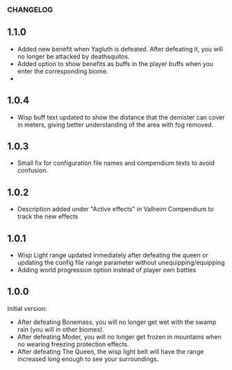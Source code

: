 ### CHANGELOG

## 1.1.0

* Added new benefit when Yagluth is defeated. After defeating it, you will no longer be attacked by deathsquitos.
* Added option to show benefits as buffs in the player buffs when you enter the corresponding biome.
* 

## 1.0.4

* Wisp buff text updated to show the distance that the demister can cover in meters, giving better understanding of the area with fog removed.

## 1.0.3

* Small fix for configuration file names and compendium texts to avoid confusion.

## 1.0.2

* Description added under "Active effects" in Valheim Compendium to track the new effects

## 1.0.1

* Wisp Light range updated inmediately after defeating the queen or updating the config file range parameter without unequipping/equipping
* Adding world progression option instead of player own battles

## 1.0.0

Initial version:

* After defeating Bonemass, you will no longer get wet with the swamp rain (you will in other biomes).
* After defeating Moder, you will no longer get frozen in mountains when no wearing freezing protection effects.
* After defeating The Queen, the wisp light belt will have the range increased long enough to see your surroundings.